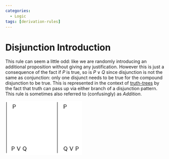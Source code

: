 ```yaml
---
categories:
  - Logic
tags: [derivation-rules]
---
```


# Disjunction Introduction

This rule can seem a little odd: like we are randomly introducing an additional proposition without giving any justification. However this is just a consequence of the fact if $P$ is true, so is $P \lor Q$ since disjunction is not the same as conjunction: only one disjunct needs to be true for the compound disjunction to be true. This is represented in the context of [truth-trees](Truth-trees.md#disjunction-decomposition) by the fact that truth can pass up via either branch of a disjunction pattern.
This rule is sometimes also referred to (confusingly) as _Addition_.

![](/img/disjunc-intro.png)
